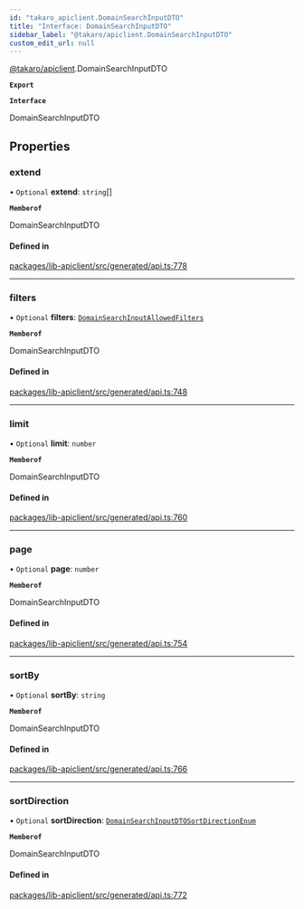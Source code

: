 ```yaml
---
id: "takaro_apiclient.DomainSearchInputDTO"
title: "Interface: DomainSearchInputDTO"
sidebar_label: "@takaro/apiclient.DomainSearchInputDTO"
custom_edit_url: null
---
```


[@takaro/apiclient](../modules/takaro_apiclient.md).DomainSearchInputDTO

**`Export`**

**`Interface`**

DomainSearchInputDTO

## Properties

### extend

• `Optional` **extend**: `string`[]

**`Memberof`**

DomainSearchInputDTO

#### Defined in

[packages/lib-apiclient/src/generated/api.ts:778](https://github.com/niekcandaele/Takaro/blob/91fb19b/packages/lib-apiclient/src/generated/api.ts#L778)

___

### filters

• `Optional` **filters**: [`DomainSearchInputAllowedFilters`](takaro_apiclient.DomainSearchInputAllowedFilters.md)

**`Memberof`**

DomainSearchInputDTO

#### Defined in

[packages/lib-apiclient/src/generated/api.ts:748](https://github.com/niekcandaele/Takaro/blob/91fb19b/packages/lib-apiclient/src/generated/api.ts#L748)

___

### limit

• `Optional` **limit**: `number`

**`Memberof`**

DomainSearchInputDTO

#### Defined in

[packages/lib-apiclient/src/generated/api.ts:760](https://github.com/niekcandaele/Takaro/blob/91fb19b/packages/lib-apiclient/src/generated/api.ts#L760)

___

### page

• `Optional` **page**: `number`

**`Memberof`**

DomainSearchInputDTO

#### Defined in

[packages/lib-apiclient/src/generated/api.ts:754](https://github.com/niekcandaele/Takaro/blob/91fb19b/packages/lib-apiclient/src/generated/api.ts#L754)

___

### sortBy

• `Optional` **sortBy**: `string`

**`Memberof`**

DomainSearchInputDTO

#### Defined in

[packages/lib-apiclient/src/generated/api.ts:766](https://github.com/niekcandaele/Takaro/blob/91fb19b/packages/lib-apiclient/src/generated/api.ts#L766)

___

### sortDirection

• `Optional` **sortDirection**: [`DomainSearchInputDTOSortDirectionEnum`](../modules/takaro_apiclient.md#domainsearchinputdtosortdirectionenum-1)

**`Memberof`**

DomainSearchInputDTO

#### Defined in

[packages/lib-apiclient/src/generated/api.ts:772](https://github.com/niekcandaele/Takaro/blob/91fb19b/packages/lib-apiclient/src/generated/api.ts#L772)

